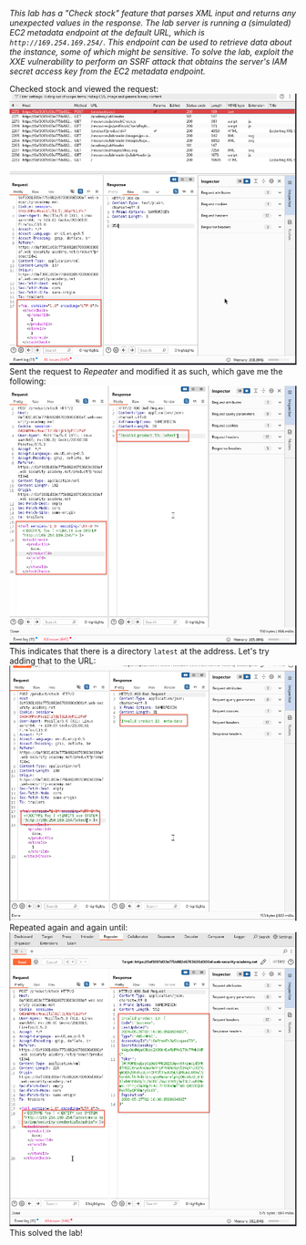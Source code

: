 *This lab has a "Check stock" feature that parses XML input and returns any unexpected values in the response.
The lab server is running a (simulated) EC2 metadata endpoint at the default URL, which is `http://169.254.169.254/`. This endpoint can be used to retrieve data about the instance, some of which might be sensitive.
To solve the lab, exploit the XXE vulnerability to perform an SSRF attack that obtains the server's IAM secret access key from the EC2 metadata endpoint.*

Checked stock and viewed the request:
![Screenshot 2024-05-28 at 10.17.23 AM](images/Screenshot%202024-05-28%20at%2010.17.23%20AM.png)
Sent the request to *Repeater* and modified it as such, which gave me the following:
![Screenshot 2024-05-28 at 10.28.26 AM](images/Screenshot%202024-05-28%20at%2010.28.26%20AM.png)
This indicates that there is a directory `latest` at the address. Let's try adding that to the URL:
![Screenshot 2024-05-28 at 10.30.10 AM](images/Screenshot%202024-05-28%20at%2010.30.10%20AM.png)
Repeated again and again until:
![Screenshot 2024-05-28 at 10.31.48 AM](images/Screenshot%202024-05-28%20at%2010.31.48%20AM.png)
This solved the lab!
